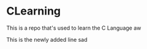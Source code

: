 # CLearning
This is a repo that's used to learn the C Language
aw

This is the newly added line
sad
